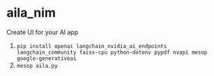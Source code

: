 # aila_nim
Create UI for your AI app

1. `pip install openai langchain_nvidia_ai_endpoints langchain_community faiss-cpu python-dotenv pypdf nvapi mesop google-generativeai`
2. `mesop aila.py`